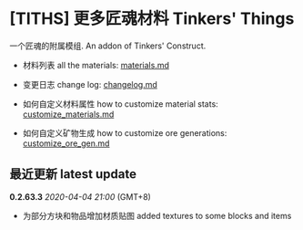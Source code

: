 # [TITHS] 更多匠魂材料 Tinkers' Things

一个匠魂的附属模组. An addon of Tinkers' Construct.

* 材料列表 all the materials: [materials.md](materials.md)
* 变更日志 change log: [changelog.md](changelog.md)

* 如何自定义材料属性 how to customize material stats: [customize_materials.md](customize_materials.md)
* 如何自定义矿物生成 how to customize ore generations: [customize_ore_gen.md](customize_ore_gen.md)

## 最近更新 latest update

**0.2.63.3** _2020-04-04 21:00_ (GMT+8)

* 为部分方块和物品增加材质贴图 added textures to some blocks and items
